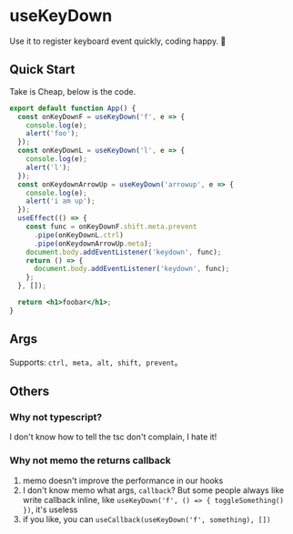 # useKeyDown

Use it to register keyboard event quickly, coding happy. 🥰

## Quick Start

Take is Cheap, below is the code.

```jsx
export default function App() {
  const onKeyDownF = useKeyDown('f', e => {
    console.log(e);
    alert('foo');
  });
  const onKeyDownL = useKeyDown('l', e => {
    console.log(e);
    alert('l');
  });
  const onKeydownArrowUp = useKeyDown('arrowup', e => {
    console.log(e);
    alert('i am up');
  });
  useEffect(() => {
    const func = onKeyDownF.shift.meta.prevent
      .pipe(onKeyDownL.ctrl)
      .pipe(onKeydownArrowUp.meta);
    document.body.addEventListener('keydown', func);
    return () => {
      document.body.addEventListener('keydown', func);
    };
  }, []);

  return <h1>foobar</h1>;
}
```

## Args

Supports:  `ctrl, meta, alt, shift, prevent`。


## Others

### Why not typescript?

I don't know how to tell the tsc don't complain, I hate it!


### Why not memo the returns callback

1. memo doesn't improve the performance in our hooks
2. I don't know memo what args, `callback`? But some people always like write callback inline, like `useKeyDown('f', () => { toggleSomething() })`, it's useless
3. if you like, you can `useCallback(useKeyDown('f', something), [])`
